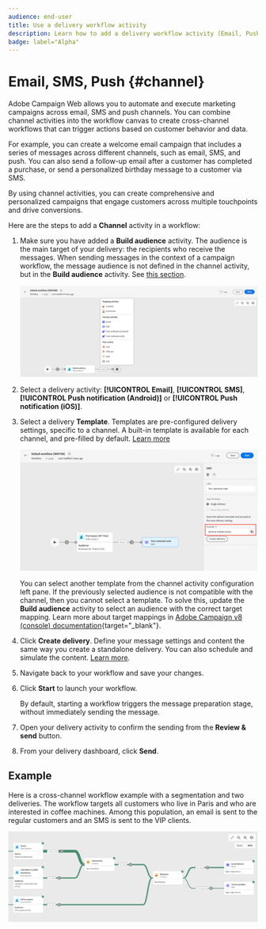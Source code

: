 ```yaml
---
audience: end-user
title: Use a delivery workflow activity
description: Learn how to add a delivery workflow activity (Email, Push, SMS)
badge: label="Alpha" 
---
```


# Email, SMS, Push {#channel}

Adobe Campaign Web allows you to automate and execute marketing campaigns across email, SMS and push channels. You can combine channel activities into the workflow canvas to create cross-channel workflows that can trigger actions based on customer behavior and data. 

For example, you can create a welcome email campaign that includes a series of messages across different channels, such as email, SMS, and push. You can also send a follow-up email after a customer has completed a purchase, or send a personalized birthday message to a customer via SMS. 

By using channel activities, you can create comprehensive and personalized campaigns that engage customers across multiple touchpoints and drive conversions.

Here are the steps to add a **Channel** activity in a workflow:

1. Make sure you have added a **Build audience** activity. The audience is the main target of your delivery: the recipients who receive the messages. When sending messages in the context of a campaign workflow, the message audience is not defined in the channel activity, but in the **Build audience** activity. See [this section](build-audience.md).

    ![](../../msg/assets/add-delivery-in-wf.png)

1. Select a delivery activity: **[!UICONTROL Email]**, **[!UICONTROL SMS]**, **[!UICONTROL Push notification (Android)]** or **[!UICONTROL Push notification (iOS)]**.

1. Select a delivery **Template**. Templates are pre-configured delivery settings, specific to a channel. A built-in template is available for each channel, and pre-filled by default. [Learn more](../../msg/delivery-template.md)

    ![](../assets/delivery-activity-in-wf.png)
   

    You can select another template from the channel activity configuration left pane. If the previously selected audience is not compatible with the channel, then you cannot select a template. To solve this, update the **Build audience** activity to select an audience with the correct target mapping. Learn more about target mappings in [Adobe Campaign v8 (console) documentation](https://experienceleague.adobe.com/docs/campaign/campaign-v8/audience/add-profiles/target-mappings.html){target="_blank"}.

1. Click **Create delivery**. Define your message settings and content the same way you create a standalone delivery. You can also schedule and simulate the content. [Learn more](../../msg/gs-messages.md).

1. Navigate back to your workflow and save your changes.

1. Click **Start** to launch your workflow.

    By default, starting a workflow triggers the message preparation stage, without immediately sending the message.
    
1. Open your delivery activity to confirm the sending from the **Review & send** button.

1. From your delivery dashboard, click **Send**.

## Example

Here is a cross-channel workflow example with a segmentation and two deliveries. The workflow targets all customers who live in Paris and who are interested in coffee machines. Among this population, an email is sent to the regular customers and an SMS is sent to the VIP clients.

![](../assets/workflow-channel-example.png)
<!--
description, which use case you can perform (common other activities that you can link before of after the activity)

how to add and configure the activity

example of a configured activity within a workflow
The Email delivery activity allows you to configure the sending an email in a workflow. 

-->



<!-- Scheduled emails available?

This can be a single send email and sent just once, or it can be a recurring email.
* Single send emails are standard emails, sent once.
* Recurring emails allow you to send the same email multiple times to different targets over a defined period. You can aggregate the deliveries per period in order to get reports that correspond to your needs.

When linked to a scheduler, you can define recurring emails.
Email recipients are defined upstream of the activity in the same workflow, via an Audience targeting activity.

-->


<!--The message preparation is triggered according to the workflow execution parameters. From the message dashboard, you can select whether to request or not a manual confirmation to send the message (required by default). You can start the workflow manually or place a scheduler activity in the workflow to automate execution.-->
